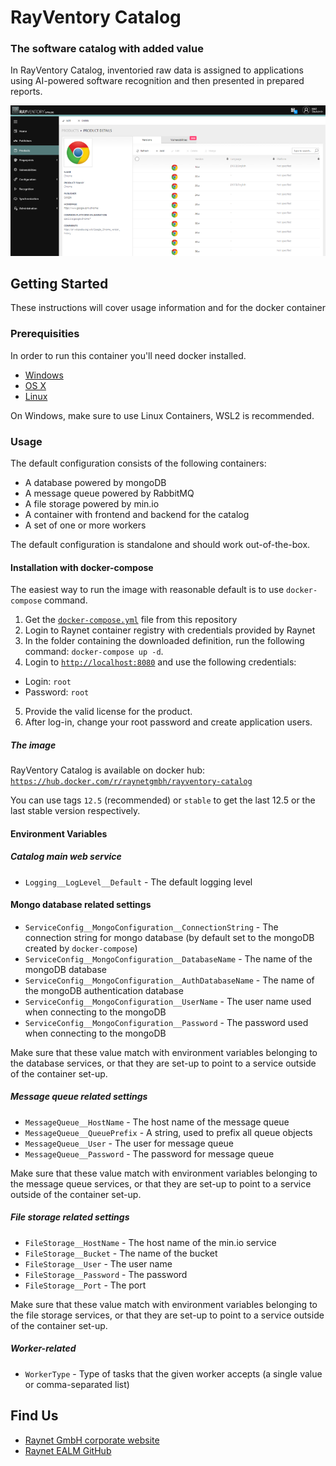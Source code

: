 
# RayVentory Catalog
###  The software catalog with added value
In RayVentory Catalog, inventoried raw data is assigned to applications using AI-powered software recognition and then presented in prepared reports.

![Screenshot](catalog.png)

## Getting Started
These instructions will cover usage information and for the docker container 

### Prerequisities
In order to run this container you'll need docker installed.

* [Windows](https://docs.docker.com/windows/started)
* [OS X](https://docs.docker.com/mac/started/)
* [Linux](https://docs.docker.com/linux/started/)

On Windows, make sure to use Linux Containers, WSL2 is recommended. 

### Usage
The default configuration consists of the following containers:
* A database powered by mongoDB
* A message queue powered by RabbitMQ
* A file storage powered by min.io
* A container with frontend and backend for the catalog
* A set of one or more workers

The default configuration is standalone and should work out-of-the-box.

#### Installation with docker-compose
The easiest way to run the image with reasonable default is to use `docker-compose` command.

 1. Get the [`docker-compose.yml`](docker-compose.yml) file from this repository
 2. Login to Raynet container registry with credentials provided by Raynet
 3. In the folder containing the downloaded definition, run the following command: `docker-compose up -d`. 
 3. Login to [`http://localhost:8080`](http://localhost:8080) and use the following credentials:
- Login: `root`
- Password: `root`
 5. Provide the valid license for the product.
 6. After log-in, change your root password and create application users.

 ##### The image #####
RayVentory Catalog is available on docker hub:
[`https://hub.docker.com/r/raynetgmbh/rayventory-catalog`](https://hub.docker.com/r/raynetgmbh/rayventory-catalog)

You can use tags `12.5` (recommended) or `stable` to get the last 12.5 or the last stable version respectively.

#### Environment Variables

##### Catalog main web service #####
* `Logging__LogLevel__Default` - The default logging level

#### Mongo database related settings ####
* `ServiceConfig__MongoConfiguration__ConnectionString` - The connection string for mongo database (by default set to the mongoDB created by `docker-compose`)
* `ServiceConfig__MongoConfiguration__DatabaseName` - The name of the mongoDB database
* `ServiceConfig__MongoConfiguration__AuthDatabaseName` - The name of the mongoDB authentication database
* `ServiceConfig__MongoConfiguration__UserName` - The user name used when connecting to the mongoDB
* `ServiceConfig__MongoConfiguration__Password` - The password used when connecting to the mongoDB
  
Make sure that these value match with environment variables belonging to the database services, or that they are set-up to point to a service outside of the container set-up.

##### Message queue related settings #####
* `MessageQueue__HostName` - The host name of the message queue
* `MessageQueue__QueuePrefix` - A string, used to prefix all queue objects
* `MessageQueue__User` - The user for message queue
* `MessageQueue__Password` - The password for message queue

Make sure that these value match with environment variables belonging to the message queue services, or that they are set-up to point to a service outside of the container set-up.

##### File storage related settings #####
* `FileStorage__HostName` - The host name of the min.io service
* `FileStorage__Bucket` - The name of the bucket
* `FileStorage__User` - The user name
* `FileStorage__Password` - The password
* `FileStorage__Port` - The port

Make sure that these value match with environment variables belonging to the file storage services, or that they are set-up to point to a service outside of the container set-up.

##### Worker-related #####
* `WorkerType` - Type of tasks that the given worker accepts (a single value or comma-separated list)
  
## Find Us

* [Raynet GmbH corporate website](https://raynet.de)
* [Raynet EALM GitHub](https://github.com/raynetEALM)
